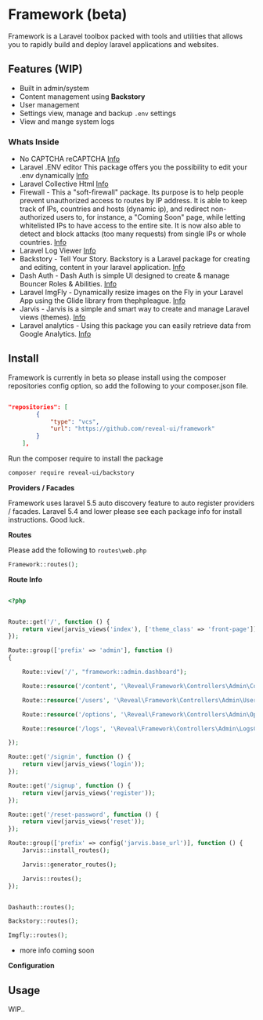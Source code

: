 # Framework (beta)

Framework is a Laravel toolbox packed with tools and utilities that allows you to rapidly build and deploy laravel applications and websites.

## Features (WIP)

* Built in admin/system
* Content management using **Backstory**
* User management
* Settings view, manage and backup `.env` settings
* View and mange system logs

### Whats Inside

- No CAPTCHA reCAPTCHA [Info](https://github.com/anhskohbo/no-captcha)
- Laravel .ENV editor This package offers you the possibility to edit your .env dynamically [Info](https://github.com/Brotzka/laravel-dotenv-editor)
- Laravel Collective Html [Info](https://github.com/LaravelCollective/html)
- Firewall - This a "soft-firewall" package. Its purpose is to help people prevent unauthorized access to routes by IP address. It is able to keep track of IPs, countries and hosts (dynamic ip), and redirect non-authorized users to, for instance, a "Coming Soon" page, while letting whitelisted IPs to have access to the entire site. It is now also able to detect and block attacks (too many requests) from single IPs or whole countries. [Info](https://github.com/antonioribeiro/firewall)
- Laravel Log Viewer [Info](https://github.com/rap2hpoutre/laravel-log-viewer)
- Backstory - Tell Your Story. Backstory is a Laravel package for creating and editing, content in your laravel application. [Info](https://github.com/shawnsandy/backstory)
- Dash Auth - Dash Auth is simple UI designed to create & manage Bouncer Roles & Abilities. [Info](https://github.com/shawnsandy/dash-auth)
- Laravel ImgFly - Dynamically resize images on the Fly in your Laravel App using the Glide library from thephpleague. [Info](https://github.com/shawnsandy/img-fly)
- Jarvis - Jarvis is a simple and smart way to create and manage Laravel views (themes). [Info](https://github.com/shawnsandy/jarvis)
- Laravel analytics - Using this package you can easily retrieve data from Google Analytics. [Info](https://github.com/spatie/laravel-analytics)


## Install

Framework is currently in beta so please install using the composer repositories config option, so add the following to your composer.json file.

``` json

"repositories": [
        {
            "type": "vcs",
            "url": "https://github.com/reveal-ui/framework"
        }
	],

```

Run the composer require to install the package

```bash
composer require reveal-ui/backstory
```
__Providers / Facades__

Framework uses laravel 5.5 auto discovery feature to auto register providers / facades. Laravel 5.4 and lower please see each package info for install instructions. Good luck.

__Routes__

Please add the following to `routes\web.php`

``` php
Framework::routes();
```
__Route Info__

``` php

<?php


Route::get('/', function () {
    return view(jarvis_views('index'), ['theme_class' => 'front-page']);
});

Route::group(['prefix' => 'admin'], function ()
{

    Route::view('/', "framework::admin.dashboard");

    Route::resource('/content', '\Reveal\Framework\Controllers\Admin\ContentController');

    Route::resource('/users', '\Reveal\Framework\Controllers\Admin\UserController');

    Route::resource('/options', '\Reveal\Framework\Controllers\Admin\OptionsController');

    Route::resource('/logs', '\Reveal\Framework\Controllers\Admin\LogsController');

});

Route::get('/signin', function () {
    return view(jarvis_views('login'));
});

Route::get('/signup', function () {
    return view(jarvis_views('register'));
});

Route::get('/reset-password', function () {
    return view(jarvis_views('reset'));
});

Route::group(['prefix' => config('jarvis.base_url')], function () {
    Jarvis::install_routes();

    Jarvis::generator_routes();

    Jarvis::routes();
});


Dashauth::routes();

Backstory::routes();

Imgfly::routes();


```

* more info coming soon

__Configuration__

## Usage

WIP..
